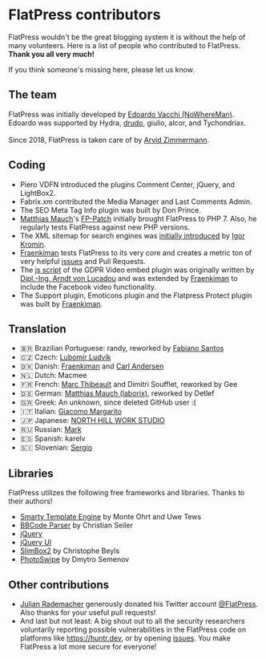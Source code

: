 # FlatPress contributors
FlatPress wouldn't be the great blogging system it is without the help of many volunteers. Here is a list of people who contributed to FlatPress. __Thank you all very much!__

If you think someone's missing here, please let us know.

## The team
FlatPress was initially developed by [Edoardo Vacchi (NoWhereMan)](https://github.com/evacchi "github.com/evacchi"). Edoardo was supported by Hydra, [drudo](https://drudotec.wordpress.com/ "drudotec.wordpress.com"), giulio, alcor, and Tychondriax.<br>
<br>
Since 2018, FlatPress is taken care of by [Arvid Zimmermann](https://github.com/azett "github.com/azett").

## Coding
- Piero VDFN introduced the plugins Comment Center, jQuery, and LightBox2.
- Fabrix.xm contributed the Media Manager and Last Comments Admin.
- The SEO Meta Tag Info plugin was built by Don Prince.
- [Matthias Mauch](http://www.aadmm.org/)'s [FP-Patch](http://www.aadmm.org/fp-patch/) initially brought FlatPress to PHP 7. Also, he regularly tests FlatPress against new PHP versions.
- The XML sitemap for search engines was [initially introduced](https://www.igorkromin.net/index.php/2013/02/18/adding-a-google-compatible-sitemap-to-flatpress/) by [Igor Kromin](https://www.igorkromin.net/).
- [Fraenkiman](https://github.com/Fraenkiman) tests FlatPress to its very core and creates a metric ton of very helpful [issues](https://github.com/flatpressblog/flatpress/issues) and Pull Requests.
- The [js script](https://github.com/a-v-l/dsgvo-video-embed) of the GDPR Video embed plugin was originally written by [Dipl.-Ing. Arndt von Lucadou](https://www.lucadou.net/) and was extended by [Fraenkiman](https://github.com/Fraenkiman) to include the Facebook video functionality.
- The Support plugin, Emoticons plugin and the Flatpress Protect plugin was built by [Fraenkiman](https://github.com/Fraenkiman).

## Translation
- 🇧🇷 Brazilian Portuguese: randy, reworked by [Fabiano Santos](https://github.com/fabianosantosnet)
- 🇨🇿 Czech: [Lubomír Ludvík](http://flatpress.cz/)
- 🇩🇰 Danish: [Fraenkiman](https://github.com/Fraenkiman) and [Carl Andersen](https://linuxcarl.dk/)
- 🇳🇱 Dutch: Macmee
- 🇫🇷 French: [Marc Thibeault](https://github.com/MarcThibeault) and Dimitri Soufflet, reworked by Gee
- 🇩🇪 German: [Matthias Mauch (laborix)](http://www.aadmm.org/), reworked by Detlef
- 🇬🇷 Greek: An unknown, since deleted GitHub user :(
- 🇮🇹 Italian: [Giacomo Margarito](https://github.com/eagleman)
- 🇯🇵 Japanese: [NORTH HILL WORK STUDIO](https://nhws.localinfo.jp/)
- 🇷🇺 Russian: [Mark](https://github.com/cosmopolityan)
- 🇪🇸 Spanish: karelv
- 🇸🇮 Slovenian: [Sergio](https://github.com/developersorli)

## Libraries
FlatPress utilizes the following free frameworks and libraries. Thanks to their authors!
- [Smarty Template Engine](https://www.smarty.net/) by Monte Ohrt and Uwe Tews
- [BBCode Parser](http://christian-seiler.de/projekte/php/bbcode/) by Christian Seiler
- [jQuery](https://jquery.com/)
- [jQuery UI](https://jqueryui.com/)
- [SlimBox2](https://www.digitalia.be/software/slimbox2/) by Christophe Beyls
- [PhotoSwipe](https://photoswipe.com/) by Dmytro Semenov

## Other contributions
- [Julian Rademacher](https://moortaube.de/) generously donated his Twitter account [@FlatPress](https://twitter.com/FlatPress). Also thanks for your useful pull requests!
- And last but not least: A big shout out to all the security researchers voluntarily reporting possible vulnerabilities in the FlatPress code on platforms like https://huntr.dev, or by opening [issues](https://github.com/flatpressblog/flatpress/issues). You make FlatPress a lot more secure for everyone!
